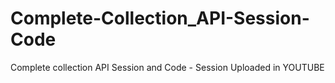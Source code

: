 # Complete-Collection_API-Session-Code
Complete collection API Session and Code - Session Uploaded in YOUTUBE
